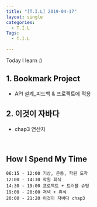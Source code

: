 ```yaml
---
title: "[T.I.L] 2019-04-17"
layout: single
categories:
  - T.I.L
Tags:
  - T.I.L

---
```

Today I learn :)     

   
## 1. Bookmark Project    
* API 설계_피드백 & 프로젝트에 적용   

## 2. 이것이 자바다  
* chap3 연산자   


<br>

## How I Spend My Time
```
06:15 - 12:00 기상, 운동, 학원 도착  
12:00 - 14:30 학원 회식    
14:30 - 19:00 프로젝트 + 트러블 슈팅  
19:00 - 20:00 저녁 + 휴식    
20:00 - 21:20 이것이 자바다 chap3 
```

 

